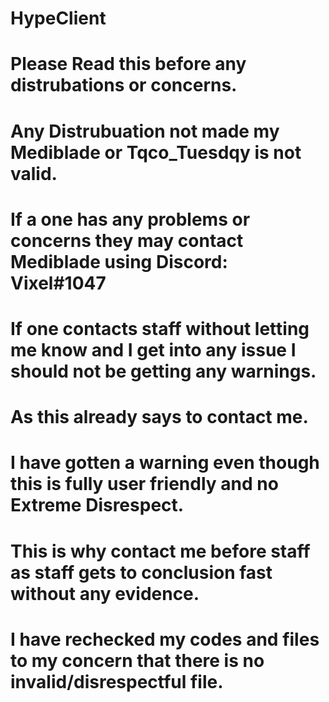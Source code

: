# HypeClient
#     Please Read this before any distrubations or concerns.

# Any Distrubuation not made my Mediblade or Tqco_Tuesdqy is not valid. 
# If a one has any problems or concerns they may contact Mediblade using Discord: Vixel#1047
# If one contacts staff without letting me know and I get into any issue I should not be getting any warnings.
# As this already says to contact me. 
# I have gotten a warning even though this is fully user friendly and no Extreme Disrespect.
# This is why contact me before staff as staff gets to conclusion fast without any evidence.
# I have rechecked my codes and files to my concern that there is no invalid/disrespectful file.
